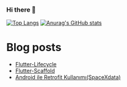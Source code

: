 ### Hi there 👋

[![Top Langs](https://github-readme-stats.vercel.app/api/top-langs/?username=enciyo&layout=compact&theme=dracula&langs_count=100&&hide=python)](https://github.com/anuraghazra/github-readme-stats)
[![Anurag's GitHub stats](https://github-readme-stats.vercel.app/api?username=enciyo&layout=compact&theme=dracula)](https://github.com/anuraghazra/github-readme-stats)





# Blog posts
<!-- BLOG-POST-LIST:START -->
- [Flutter-Lifecycle](https://medium.com/gdgtekirdag/flutter-lifecycle-fa2eb14fe5fd?source=rss-7573da1ec4a------2)
- [Flutter-Scaffold](https://medium.com/gdgtekirdag/flutter-scaffold-92b99f230f5c?source=rss-7573da1ec4a------2)
- [Android ile Retrofit Kullanımı&lpar;SpaceXdata&rpar;](https://medium.com/gdgtekirdag/android-ile-retrofit-kullan%C4%B1m%C4%B1-spacexdata-71a5117666d1?source=rss-7573da1ec4a------2)
<!-- BLOG-POST-LIST:END -->

